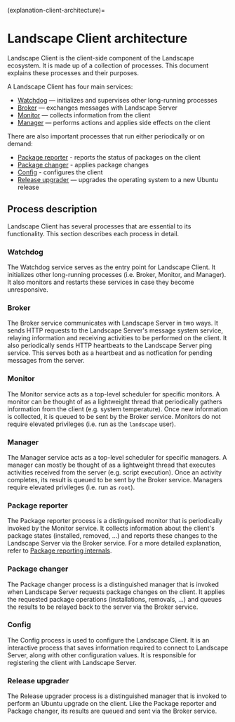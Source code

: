 (explanation-client-architecture)=
# Landscape Client architecture

Landscape Client is the client-side component of the Landscape ecosystem.
It is made up of a collection of processes.
This document explains these processes and their purposes.

A Landscape Client has four main services:

  * [Watchdog](#watchdog) — initializes and supervises other long-running processes
  * [Broker](#broker) — exchanges messages with Landscape Server
  * [Monitor](#monitor) — collects information from the client
  * [Manager](#manager) — performs actions and applies side effects on the client

There are also important processes that run either periodically or on demand:

  * [Package reporter](#package-reporter) - reports the status of packages on the client
  * [Package changer](#package-changer) - applies package changes
  * [Config](#config) - configures the client
  * [Release upgrader](#release-upgrader) — upgrades the operating system to a new Ubuntu release

## Process description

Landscape Client has several processes that are essential to its functionality.
This section describes each process in detail.

### Watchdog

The Watchdog service serves as the entry point for Landscape Client.
It initializes other long-running processes (i.e. Broker, Monitor, and Manager).
It also monitors and restarts these services in case they become unresponsive.

### Broker

The Broker service communicates with Landscape Server in two ways.
It sends HTTP requests to the Landscape Server's message system service, relaying information and
receiving activities to be performed on the client.
It also periodically sends HTTP heartbeats to the Landscape Server ping service.
This serves both as a heartbeat and as notfication for pending messages from the server.

### Monitor

The Monitor service acts as a top-level scheduler for specific monitors.
A monitor can be thought of as a lightweight thread that periodically gathers information from the client (e.g. system temperature).
Once new information is collected, it is queued to be sent by the Broker service.
Monitors do not require elevated privileges (i.e. run as the `landscape` user).

### Manager

The Manager service acts as a top-level scheduler for specific managers.
A manager can mostly be thought of as a lightweight thread that executes activities received from the server (e.g. script execution).
Once an activity completes, its result is queued to be sent by the Broker service.
Managers require elevated privileges (i.e. run as `root`).

### Package reporter

The Package reporter process is a distinguised monitor that is periodically invoked by the Monitor service.
It collects information about the client's package states (installed, removed, ...) and reports these changes to the Landscape Server via the Broker service.
For a more detailed explanation, refer to [Package reporting internals](/explanation/features/explanation-package-reporting).

### Package changer

The Package changer process is a distinguished manager that is invoked when Landscape Server requests package
changes on the client.
It applies the requested package operations (installations, removals, ...) and queues the results to be relayed back to the server via the Broker service.

### Config

The Config process is used to configure the Landscape Client.
It is an interactive process that saves information required to connect to Landscape Server, along with other configuration values.
It is responsible for registering the client with Landscape Server.

### Release upgrader

The Release upgrader process is a distinguished manager that is invoked to perform an Ubuntu upgrade on the client.
Like the Package reporter and Package changer, its results are queued and sent via the Broker service.
